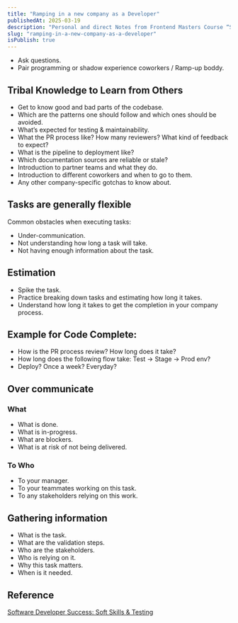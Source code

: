 ```yaml
---
title: "Ramping in a new company as a Developer"
publishedAt: 2025-03-19
description: "Personal and direct Notes from Frontend Masters Course “Software Developer Success: Soft Skills & Testing”"
slug: "ramping-in-a-new-company-as-a-developer"
isPublish: true
---
```


- Ask questions.
- Pair programming or shadow experience coworkers / Ramp-up boddy.

## Tribal Knowledge to Learn from Others

- Get to know good and bad parts of the codebase.
- Which are the patterns one should follow and which ones should be avoided.
- What’s expected for testing & maintainability.
- What the PR process like? How many reviewers? What kind of feedback to expect?
- What is the pipeline to deployment like?
- Which documentation sources are reliable or stale?
- Introduction to partner teams and what they do.
- Introduction to different coworkers and when to go to them.
- Any other company-specific gotchas to know about.

## Tasks are generally flexible

Common obstacles when executing tasks:

- Under-communication.
- Not understanding how long a task will take.
- Not having enough information about the task.

## Estimation

- Spike the task.
- Practice breaking down tasks and estimating how long it takes.
- Understand how long it takes to get the completion in your company process.

## Example for Code Complete:

- How is the PR process review? How long does it take?
- How long does the following flow take: Test -> Stage -> Prod env?
- Deploy? Once a week? Everyday?

## Over communicate

### What

- What is done.
- What is in-progress.
- What are blockers.
- What is at risk of not being delivered.

### To Who

- To your manager.
- To your teammates working on this task.
- To any stakeholders relying on this work.

## Gathering information

- What is the task.
- What are the validation steps.
- Who are the stakeholders.
- Who is relying on it.
- Why this task matters.
- When is it needed.

## Reference

<a href="https://frontendmasters.com/courses/dev-soft-skills/" target="_blank" rel="noopener noreferrer"> Software Developer Success: Soft Skills & Testing</a>
